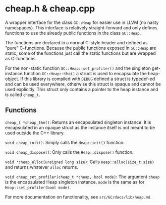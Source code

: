 # cheap.h & cheap.cpp

A wrapper interface for the class `GC::Heap` for easier use
in LLVM (no nasty namespaces). This interface is relatively
straight-forward and only defines functions to use the already
public functions in the class `GC::Heap`.

The functions are declared in a normal C-style header and
defined as "pure" C-functions. Because the public functions
exposed in `GC::Heap` are static, some of the functions
just call the static functions but are wrapped as C-functions.

For the non-static function `GC::Heap::set_profiler()` and the
singleton get-instance function `GC::Heap::the()` a struct
is used to encapsulate the heap-object. If this library is
compiled with `DEBUG` defined a struct is typedef-ed and
can be used everywhere, otherwise this struct is opaque
and cannot be used explicitly. This struct only contains
a pointer to the heap instance and is called `cheap_t`.

## Functions
`cheap_t *cheap_the()`: Returns an encapsulated singleton
instance. It is encapsulated in an opaque struct as the
instance itself is not meant to be used outside the C++
library.

`void cheap_init()`: Simply calls the `Heap::init()`
function.

`void cheap_dispose()`: Only calls the `Heap::dispose()`
function.

`void *cheap_alloc(unsigned long size)`: Calls `Heap::alloc(size_t size)`
and returns whatever `alloc` returns.

`void cheap_set_profiler(cheap_t *cheap, bool mode)`:
The argument `cheap` is the encapsulated Heap singleton instance.
`mode` is the same as for `Heap::set_profiler(bool mode)`.

For more documentation on functionality, see `src/GC/docs/lib/heap.md`.